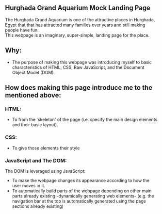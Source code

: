 ## Hurghada Grand Aquarium Mock Landing Page
The Hurghada Grand Aquarium is one of the attractive places in Hurghada, Egypt that that has attracted many families over years and still making people have fun.<br> This webpage is an imaginary, super-simple, landing page for the place.

## Why:
* The purpose of making this webpage was introducing myself to basic characteristics of HTML, CSS, Raw JavaScript, and the Document Object Model (DOM).

## How does making this page introduce me to the mentioned above:
### HTML:
* To from the 'skeleton' of the page (i.e. specify the main design elements and their basic layout).
### CSS:
* To give those elements their style
### JavaScript and The DOM:
The DOM is leveraged using JavaScript:
* To make the webpage changes its appearance according to how the user moves in it.
* To automatically build parts of the webpage depending on other main parts already existing -dynamically generating web elements- (e.g. the navigation bar at the top is automatically generated using the page sections already existing)
